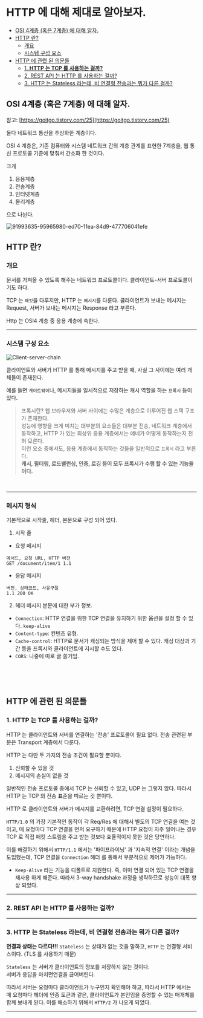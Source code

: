 # HTTP 에 대해 제대로 알아보자.

- [OSI 4계층 (혹은 7계층) 에 대해 알자.](#osi-4-------7-----------)
- [HTTP 란?](#http---)
  * [개요](#--)
  * [시스템 구성 요소](#---------)
- [HTTP 에 관련 된 의문들](#http-----------)
  * [1. **HTTP 는 TCP 를 사용하는 걸까?**](#1---http---tcp-------------)
  * [2. REST API 는 HTTP 를 사용하는 걸까?](#2-rest-api---http-----------)
  * [3. HTTP 는 Stateless 라는데, 비 연결형 전송과는 뭐가 다른 걸까?](#3-http---stateless--------------------------)


## OSI 4계층 (혹은 7계층) 에 대해 알자.

참고: [https://goitgo.tistory.com/25](https://goitgo.tistory.com/25)


둘다 네트워크 통신을 추상화한 계층이다.

OSI 4 계층은, 기존 컴퓨터와 시스템 네트워크 간의 계층 관계를 표현한 7계층을, 웹 통신 프로토콜 기준에 맞춰서 간소화 한 것이다.

크게 

1. 응용계층
2. 전송계층
3. 인터넷계층
4. 물리계층 

으로 나뉜다.

![91993635-95965980-ed70-11ea-84d9-477706041efe](https://user-images.githubusercontent.com/45758481/135411366-ea32dec8-8a01-4505-934a-da20ecab3ad1.png)


## HTTP 란?

### 개요

문서를 가져올 수 있도록 해주는 네트워크 프로토콜이다. 클라이언트-서버 프로토콜이기도 하다.

TCP 는 `패킷`을 다루지만, HTTP 는 `메시지`를 다룬다. 클라이언트가 보내는 메시지는 Request, 서버가 보내는 메시지는 Response 라고 부른다.

Http 는 OSI4 계층 중 응용 계층에 속한다.

---

### 시스템 구성 요소
![Client-server-chain](https://user-images.githubusercontent.com/45758481/135411488-3264eb0f-24a2-495c-ae3f-8decde79e545.png)

클라이언트와 서버가 HTTP 를 통해 메시지를 주고 받을 때, 사실 그 사이에는 여러 개체들이 존재한다.

예를 들면 `게이트웨이`나, 메시지들을 일시적으로 저장하는 캐시 역할을 하는 `프록시` 등이 있다.

> 프록시란?
웹 브라우저와 서버 사이에는 수많은 계층으로 이루어진 웹 스택 구조가 존재한다. </br>
성능에 영향을 크게 미치는 대부분의 요소들은 대부분 전송, 네트워크 계층에서 동작하고, HTTP 가 있는 최상위 응용 계층에서는 얘네가 어떻게 동작하는지 전혀 모른다. </br>
이런 요소 중에서도, 응용 계층에서 동작하는 것들을 일반적으로 `프록시` 라고 부른다. </br>
**캐시, 필터링, 로드밸런싱, 인증, 로깅 등이 모두 프록시가 수행 할 수 있는 기능들이다.** </br>


</br>

---

### 메시지 형식

기본적으로 시작줄, 헤더, 본문으로 구성 되어 있다.

1. 시작 줄

- 요청 메시지
```
메서드, 요청 URL, HTTP 버전
GET /document/item/1 1.1
```

- 응답 메시지
```
버전, 상태코드, 사유구절
1.1 200 OK
```

2. 헤더
메시지 본문에 대한 부가 정보.

- `Connection`: HTTP 연결을 위한 TCP 연결을 유지하기 위한 옵션을 설정 할 수 있다. `keep-alive`
- `Content-type`: 컨텐츠 유형. 
- `Cache-control`: HTTP로 문서가 캐싱되는 방식을 제어 할 수 있다. 캐싱 대상과 기간 등을 프록시와 클라이언트에 지시할 수도 있다.
- `CORS`: 나중에 따로 글 쓸거임.


</br> </br> </br>


## HTTP 에 관련 된 의문들

### 1. **HTTP 는 TCP 를 사용하는 걸까?**

HTTP 는 클라이언트와 서버를 연결하는 '전송' 프로토콜이 필요 없다. 전송 관련된 부분은 Transport 계층에서 다룬다.

HTTP 는 다만 두 가지의 전송 조건이 필요할 뿐이다.

1. 신뢰할 수 있을 것
2. 메시지의 손실이 없을 것

일반적인 전송 프로토콜 중에서 TCP 는 신뢰할 수 있고, UDP 는 그렇지 않다. 따라서 HTTP 는 TCP 의 전송 표준을 따르는 것 뿐이다.

HTTP 로 클라이언트와 서버가 메시지를 교환하려면, TCP 연결 설정이 필요하다.

`HTTP/1.0` 의 가장 기본적인 동작이 각 Req/Res 에 대해서 별도의 TCP 연결을 여는 것이고, 매 요청마다 TCP 연결을 먼저 요구하기 때문에 HTTP 요청이 자주 일어나는 경우 TCP 로 직접 패킷 스트림을 주고 받는 것보다 효율적이지 못한 것은 당연하다.

이를 해결하기 위해서 `HTTP/1.1` 에서는 '파이프라이닝' 과 '지속적 연결' 이라는 개념을 도입했는데, TCP 연결을 `Connection` 헤더 를 통해서 부분적으로 제어가 가능하다.

- `Keep-Alive` 라는 기능을 디폴트로 지원한다. 즉, 이미 연결 되어 있는 TCP 연결을 재사용 하게 해준다. 따라서 3-way handshake 과정을 생략하므로 성능이 대폭 향상 되었다.

---

### 2. REST API 는 HTTP 를 사용하는 걸까?

---

### 3. HTTP 는 Stateless 라는데, 비 연결형 전송과는 뭐가 다른 걸까?

**연결과 상태는 다르다!!!**
`Stateless` 는 상태가 없는 것을 말하고, `HTTP` 는 연결형 서비스이다. (TLS 를 사용하기 때문)

`Stateless` 는 서버가 클라이언트의 정보를 저장하지 않는 것이다. </br>
서버가 응답을 마치면연결을 끊어버린다.

따라서 서버는 요청마다 클라이언트가 누구인지 확인해야 하고, 따라서 HTTP 에서는 매 요청마다 헤더에 인증 토큰과 같은, 클라이언트가 본인임을 증명할 수 있는 매개체를 함께 보내게 된다.
이를 해소하기 위해서 `HTTP/2` 가 나오게 되었다.




---
